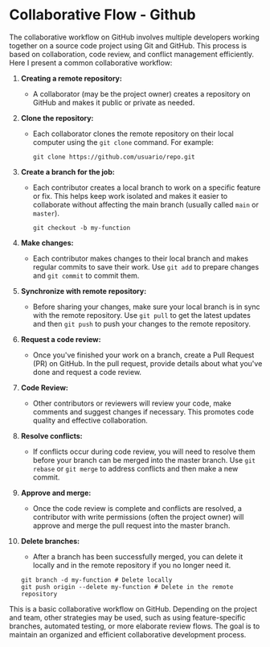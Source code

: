 # Collaborative Flow - Github

The collaborative workflow on GitHub involves multiple developers working together on a source code project using Git and GitHub. This process is based on collaboration, code review, and conflict management efficiently. Here I present a common collaborative workflow:

1. **Creating a remote repository:**
    - A collaborator (may be the project owner) creates a repository on GitHub and makes it public or private as needed.

2. **Clone the repository:**
    - Each collaborator clones the remote repository on their local computer using the `git clone` command. For example:
      ```shell
      git clone https://github.com/usuario/repo.git
      ```

3. **Create a branch for the job:**
    - Each contributor creates a local branch to work on a specific feature or fix. This helps keep work isolated and makes it easier to collaborate without affecting the main branch (usually called `main` or `master`).

      ```shell
      git checkout -b my-function
      ```

4. **Make changes:**
    - Each contributor makes changes to their local branch and makes regular commits to save their work. Use `git add` to prepare changes and `git commit` to commit them.

5. **Synchronize with remote repository:**
    - Before sharing your changes, make sure your local branch is in sync with the remote repository. Use `git pull` to get the latest updates and then `git push` to push your changes to the remote repository.

6. **Request a code review:**
    - Once you've finished your work on a branch, create a Pull Request (PR) on GitHub. In the pull request, provide details about what you've done and request a code review.

7. **Code Review:**
    - Other contributors or reviewers will review your code, make comments and suggest changes if necessary. This promotes code quality and effective collaboration.

8. **Resolve conflicts:**
    - If conflicts occur during code review, you will need to resolve them before your branch can be merged into the master branch. Use `git rebase` or `git merge` to address conflicts and then make a new commit.

9. **Approve and merge:**
    - Once the code review is complete and conflicts are resolved, a contributor with write permissions (often the project owner) will approve and merge the pull request into the master branch.

10. **Delete branches:**
     - After a branch has been successfully merged, you can delete it locally and in the remote repository if you no longer need it.

      ```shell
      git branch -d my-function # Delete locally
      git push origin --delete my-function # Delete in the remote repository
      ```

This is a basic collaborative workflow on GitHub. Depending on the project and team, other strategies may be used, such as using feature-specific branches, automated testing, or more elaborate review flows. The goal is to maintain an organized and efficient collaborative development process.